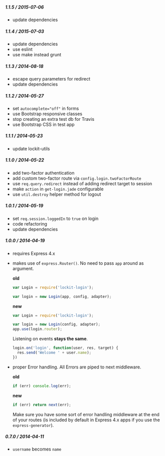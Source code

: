 
##### 1.1.5 / 2015-07-06

- update dependencies

##### 1.1.4 / 2015-07-03

- update dependencies
- use eslint
- use make instead grunt

##### 1.1.3 / 2014-08-18

- escape query parameters for redirect
- update dependencies

##### 1.1.2 / 2014-05-27

- set `autocomplete="off"` in forms
- use Bootstrap responsive classes
- stop creating an extra test db for Travis
- use Bootstrap CSS in test app

##### 1.1.1 / 2014-05-23

- update lockit-utils

##### 1.1.0 / 2014-05-22

- add two-factor authentication
- add custom two-factor route via `config.login.twoFactorRoute`
- use `req.query.redirect` instead of adding redirect target to session
- make `action` in `get-login.jade` configurable
- use `util.destroy` helper method for logout

##### 1.0.1 / 2014-05-19

- set `req.session.loggedIn` to `true` on login
- code refactoring
- update dependencies

##### 1.0.0 / 2014-04-19

- requires Express 4.x
- makes use of `express.Router()`. No need to pass `app` around as argument.

  **old**

  ```js
  var Login = require('lockit-login');

  var login = new Login(app, config, adapter);
  ```

  **new**

  ```js
  var Login = require('lockit-login');

  var login = new Login(config, adapter);
  app.use(login.router);
  ```

  Listening on events **stays the same**.

  ```js
  login.on('login', function(user, res, target) {
    res.send('Welcome ' + user.name);
  })
  ```

- proper Error handling. All Errors are piped to next middleware.

  **old**

  ```js
  if (err) console.log(err);
  ```

  **new**

  ```js
  if (err) return next(err);
  ```

  Make sure you have some sort of error handling middleware at the end of your
  routes (is included by default in Express 4.x apps if you use the `express-generator`).

##### 0.7.0 / 2014-04-11

- `username` becomes `name`
